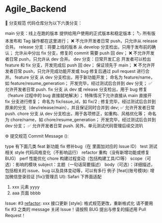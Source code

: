 # Agile_Backend
🎋 分支规范
代码仓库分为以下六类分支：

main 分支：线上在跑的版本
提供给用户使用的正式版本和稳定版本；
🏷️ 所有版本发布和 Tag 操作都在这里进行；
❌ 不允许开发者日常 push，只允许从 release 合并。
release 分支：将要上线的版本
从 develop 分支检出，只用于发布前的确认；
允许从中分出 fix 分支，修复的 commit 需要 push 回 dev；
❌ 不允许开发者日常 push，只允许从 dev 合并。
dev 分支：日常开发汇总
开发者可以检出 feature 和 fix 分支，开发完成后 push 回 dev；
保证领先于 main；
❌ 不允许开发者日常 push，只允许完成功能开发或 bug 修复后通过 pull request 进行合并。
feature 分支
从 dev 分支检出，用于新功能开发；
命名为 feature/name，如 feature/resume_generation；
开发完毕，经过测试后合并到 dev 分支；
✅ 允许开发者日常 push.
fix 分支
从 dev 或 release 分支检出，用于 bug 修复（feature 过程中的 bug 直接就地解决）；
特殊情况下允许直接从 main 直接开 fix 分支进行修复；
命名为 fix/issue_id，如 fix/2 ;
修复完毕，经过测试后合并到原来的分支（dev/release/main），并且保证同时合并到 dev;
✅ 允许开发者日常 push.
chore 分支
从 dev 分支检出，用于各项修正，如重构、风格优化等；
命名为 chore/name，如 chore/resume_generation；
开发完毕，经过测试后合并到 dev 分支；
✅ 允许开发者日常 push.
另外，单元测试代码管理后续交流叭

⚙ 提交规范
Commit Message
<type>(<scope>): <subject>

<body>
type 有下面几类
feat 新功能
fix 修补bug（在 <body> 里面加对应的 Issue ID）
test 测试相关
style 代码风格变化（不影响运行）
refactor 重构（没有新增功能或修复 BUG）
perf 性能优化
chore 构建过程变动（包括构建工具/CI等）
scope（可选）：影响的模块
subject：主题（一句话简要描述）
body（可选）：详细描述，包括相关的 issue、bug 以及具体变动等，可以有多行
例子
[feat](账号模块): 增加微信登录验证
[fix](管理员 UI): Safari 下界面适配

1. xxx 元素 yyyy
2. aaa 页面 bbbb

Issue: #3
[refactor](招聘信息接口): xxx 接口更新
[style]: 格式规范更改，重新格式化
请不要用 fix #3 之类的 message 关闭 Issue！请按照 BUG 提出与修复的描述用 Pull Request！
